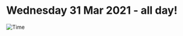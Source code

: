 # Wednesday 31 Mar 2021 - all day!
![Time](https://github.com/rich-ctm/today/workflows/Time/badge.svg)
